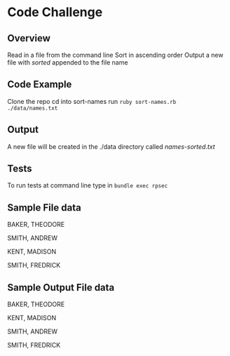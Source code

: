 # Code Challenge

## Overview

Read in a file from the command line
Sort in ascending order
Output a new file with _sorted_ appended to the file name

## Code Example

Clone the repo
cd into sort-names
run `ruby sort-names.rb ./data/names.txt`

## Output

A new file will be created in the ./data directory called *names-sorted.txt*

## Tests 

To run tests at command line type in `bundle exec rpsec`

## Sample File data

BAKER, THEODORE

SMITH, ANDREW

KENT, MADISON

SMITH, FREDRICK

## Sample Output File data

BAKER, THEODORE

KENT, MADISON

SMITH, ANDREW

SMITH, FREDRICK
